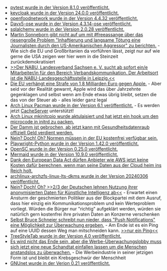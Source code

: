 * [pytest wurde in der Version 8.1.0 veröffentlicht.](https://github.com/pytest-dev/pytest/releases/tag/8.1.0)
* [keycloak wurde in der Version 24.0.0 veröffentlicht.](https://github.com/keycloak/keycloak/releases/tag/24.0.0)
* [openfoodnetwork wurde in der Version 4.4.32 veröffentlicht.](https://github.com/openfoodfoundation/openfoodnetwork/releases/tag/v4.4.32)
* [Davx5-ose wurde in der Version 4.3.14-ose veröffentlicht.](https://github.com/bitfireAT/davx5-ose/releases/tag/v4.3.14-ose)
* [sqlalchemy wurde in der Version 2.0.28 veröffentlicht.](https://github.com/sqlalchemy/sqlalchemy/releases/tag/rel_2_0_28)
* [Martin Sonneborn gibt nicht auf um mit #freeassange über das riesengroße Problem "Inhaftierung und langsame Tötung eine Journalisten durch den US-Amerikanischen Aggressor" zu berichten.](https://martinsonneborn.de/assange-wochen/) - Wie sich die EU und Großbritanien da vorführen lässt, zeigt nur auf wie gerne die USA zeigen wer hier wem in die Steinzeit zurückdemokratisiert
* [>>Der NABU, Landesverband Sachsen e. V. sucht ab sofort ein/e Mitarbeiter/in für den Bereich Verbandskommunikation. Der Arbeitsort ist die NABU-Landesgeschäftsstelle in Leipzig.<<](https://sachsen.nabu.de/news/2024/34656.html)
* [Die EU verhängt eine Strafe von 1,8 Milliarden Euro gegen Apple.](https://www.borncity.com/blog/2024/03/04/eu-verhngt-18-mrd-euro-bugeld-gegen-apple-wegen-probleme-im-streaming-bereich/) - Aber seid vor der Realität gewarnt, Apple wird das über Jahrzehnte gegenklagen und selbst wenn am Ende etwas übrig bleibt, setzen die das von der Steuer ab - alles leider ganz legal
* [Arch Linux Pacman wurde in der Version 6.1 veröffentlicht.](https://www.phoronix.com/news/Arch-Linux-Pacman-6.1) - Es werden jetzt [CacheServer](https://gitlab.archlinux.org/pacman/pacman/-/merge_requests/98) unterstützt!
* [Arch Linux mkinitcpio wurde aktulaisiert und hat jetzt ein hook um den microcode in initrd zu packen.](https://archlinux.org/news/mkinitcpio-hook-migration-and-early-microcode/)
* [Der Damm ist gebrochen, ab jetzt kann mit Gesundheitsdatenraub offiziell Geld verdient werden.](http://blog.fefe.de/?ts=9b169188)
* [Nein? Doch! Oh? Normen müssen in der EU kostenfrei verfügbar sein.](http://blog.fefe.de/?ts=9b19642d)
* [Playwright-Python wurde in der Version 1.42.0 veröffentlicht.](https://github.com/microsoft/playwright-python/releases/tag/v1.42.0)
* [OpenSC wurde in der Version 0.25.0 veröffentlicht.](https://github.com/OpenSC/OpenSC/releases/tag/0.25.0)
* [Mermaid wurde in der Version 10.9.0 veröffentlicht.](https://github.com/mermaid-js/mermaid/releases/tag/v10.9.0)
* [Dank den European Data Act dürfen Anbieter wie AWS jetzt keine Kosten dafür berechnen, wenn man seine Daten aus der Cloud heim ins Reich holt.](http://blog.fefe.de/?ts=9b16087a)
* [archlinux-archzfs-linux-lts-dkms wurde in der Version 20240306 veröffentlicht.](https://github.com/stevleibelt/arch-linux-live-cd-iso-with-zfs/releases/tag/20240306)
* [Nein? Doch! Oh? >>2/3 der Deutschen lehnen Nutzung ihrer anonymisierten Daten für Künstliche Intelligenz ab<<](https://www.borncity.com/blog/2024/03/07/2-3-der-deutschen-lehnen-nutzung-ihrer-anonymisierten-daten-fr-knstliche-intelligenz-ab/) - Erwartet einen Ansturm der geschmierten Politiker aus der Blockpartei mit dem Ausruf, dass hier einzig ein Kommunikationsproblem und kein Werteproblem vorliegt. Würden die Bürger nur "richtig" aufgeklärt werden, würden sie natürlich gern kostenfrei ihre privaten Daten an Konzerne verschenken
* [Selbst Bruce Schneier schreibt nun nieder, dass "Push Notifications" eine Möglichkeit zur Überwachung ergeben.](https://www.schneier.com/blog/archives/2024/03/surveillance-through-push-notifications.html) - Am Ende ist es ein Ping auf eine UUID dessen Weg man mitschneiden kann. [>>nur ein Ping<<](https://search.leibelt.de/search?q=%22Nur%20ein%20Ping%22&categories=general)
* [TreeStyleTab wurde in der Version 4.0 veröffentlicht.](https://github.com/piroor/treestyletab/releases/tag/4.0)
* [Es wird nicht das Ende sein, aber die Werbe-Überwachungslobby muss sich jetzt eine neue Schandtat einfallen lassen um die Menschen anstandslos zu überwachen.](https://netzpolitik.org/2024/einwilligung-europaeischer-gerichtshof-urteilt-gegen-baustein-der-werbeindustrie/) - Die Werbeindustrie in seiner jetzigen Form ist und bleibt ein Krebsgeschwür der Menschheit
* [GNUnet wurde in der Verion 0.21 veröffentlicht.](https://www.phoronix.com/news/GNUnet-0.21-Released)
